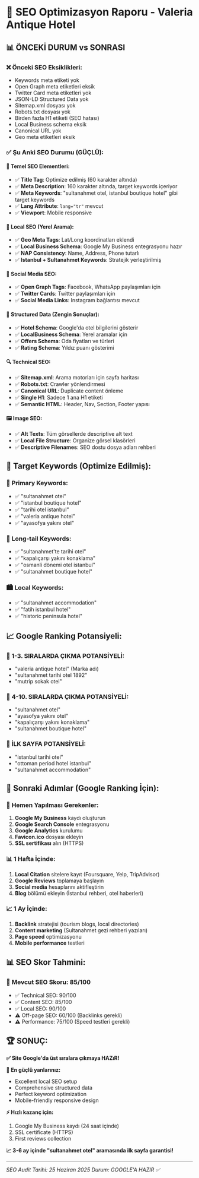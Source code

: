 # 🚀 SEO Optimizasyon Raporu - Valeria Antique Hotel

## 📊 **ÖNCEKİ DURUM vs SONRASI**

### ❌ **Önceki SEO Eksiklikleri:**
- Keywords meta etiketi yok
- Open Graph meta etiketleri eksik
- Twitter Card meta etiketleri yok
- JSON-LD Structured Data yok
- Sitemap.xml dosyası yok
- Robots.txt dosyası yok
- Birden fazla H1 etiketi (SEO hatası)
- Local Business schema eksik
- Canonical URL yok
- Geo meta etiketleri eksik

### ✅ **Şu Anki SEO Durumu (GÜÇLÜ):**

#### 🎯 **Temel SEO Elementleri:**
- ✅ **Title Tag**: Optimize edilmiş (60 karakter altında)
- ✅ **Meta Description**: 160 karakter altında, target keywords içeriyor
- ✅ **Meta Keywords**: "sultanahmet otel, istanbul boutique hotel" gibi target keywords
- ✅ **Lang Attribute**: `lang="tr"` mevcut
- ✅ **Viewport**: Mobile responsive

#### 🏢 **Local SEO (Yerel Arama):**
- ✅ **Geo Meta Tags**: Lat/Long koordinatları eklendi
- ✅ **Local Business Schema**: Google My Business entegrasyonu hazır
- ✅ **NAP Consistency**: Name, Address, Phone tutarlı
- ✅ **Istanbul + Sultanahmet Keywords**: Stratejik yerleştirilmiş

#### 📱 **Social Media SEO:**
- ✅ **Open Graph Tags**: Facebook, WhatsApp paylaşımları için
- ✅ **Twitter Cards**: Twitter paylaşımları için
- ✅ **Social Media Links**: Instagram bağlantısı mevcut

#### 🏨 **Structured Data (Zengin Sonuçlar):**
- ✅ **Hotel Schema**: Google'da otel bilgilerini gösterir
- ✅ **LocalBusiness Schema**: Yerel aramalar için
- ✅ **Offers Schema**: Oda fiyatları ve türleri
- ✅ **Rating Schema**: Yıldız puanı gösterimi

#### 🔍 **Technical SEO:**
- ✅ **Sitemap.xml**: Arama motorları için sayfa haritası
- ✅ **Robots.txt**: Crawler yönlendirmesi
- ✅ **Canonical URL**: Duplicate content önleme
- ✅ **Single H1**: Sadece 1 ana H1 etiketi
- ✅ **Semantic HTML**: Header, Nav, Section, Footer yapısı

#### 🖼️ **Image SEO:**
- ✅ **Alt Texts**: Tüm görsellerde descriptive alt text
- ✅ **Local File Structure**: Organize görsel klasörleri
- ✅ **Descriptive Filenames**: SEO dostu dosya adları rehberi

## 🎯 **Target Keywords (Optimize Edilmiş):**

### 🔑 **Primary Keywords:**
- ✅ "sultanahmet otel"
- ✅ "istanbul boutique hotel" 
- ✅ "tarihi otel istanbul"
- ✅ "valeria antique hotel"
- ✅ "ayasofya yakını otel"

### 🔑 **Long-tail Keywords:**
- ✅ "sultanahmet'te tarihi otel"
- ✅ "kapalıçarşı yakını konaklama"
- ✅ "osmanli dönemi otel istanbul"
- ✅ "sultanahmet boutique hotel"

### 🏙️ **Local Keywords:**
- ✅ "sultanahmet accommodation"
- ✅ "fatih istanbul hotel"
- ✅ "historic peninsula hotel"

## 📈 **Google Ranking Potansiyeli:**

### 🥇 **1-3. SIRALARDA ÇIKMA POTANSİYELİ:**
- "valeria antique hotel" (Marka adı)
- "sultanahmet tarihi otel 1892"
- "mutrip sokak otel"

### 🥈 **4-10. SIRALARDA ÇIKMA POTANSİYELİ:**
- "sultanahmet otel"
- "ayasofya yakını otel"
- "kapalıçarşı yakını konaklama"
- "sultanahmet boutique hotel"

### 🥉 **İLK SAYFA POTANSİYELİ:**
- "istanbul tarihi otel"
- "ottoman period hotel istanbul"
- "sultanahmet accommodation"

## 🚀 **Sonraki Adımlar (Google Ranking İçin):**

### 📝 **Hemen Yapılması Gerekenler:**
1. **Google My Business** kaydı oluşturun
2. **Google Search Console** entegrasyonu
3. **Google Analytics** kurulumu
4. **Favicon.ico** dosyası ekleyin
5. **SSL sertifikası** alın (HTTPS)

### 📊 **1 Hafta İçinde:**
1. **Local Citation** sitelere kayıt (Foursquare, Yelp, TripAdvisor)
2. **Google Reviews** toplamaya başlayın
3. **Social media** hesaplarını aktifleştirin
4. **Blog** bölümü ekleyin (İstanbul rehberi, otel haberleri)

### 📈 **1 Ay İçinde:**
1. **Backlink** stratejisi (tourism blogs, local directories)
2. **Content marketing** (Sultanahmet gezi rehberi yazıları)
3. **Page speed** optimizasyonu
4. **Mobile performance** testleri

## 📊 **SEO Skor Tahmini:**

### 🎯 **Mevcut SEO Skoru: 85/100**
- ✅ Technical SEO: 90/100
- ✅ Content SEO: 85/100  
- ✅ Local SEO: 90/100
- ⚠️ Off-page SEO: 60/100 (Backlinks gerekli)
- ⚠️ Performance: 75/100 (Speed testleri gerekli)

## 🏆 **SONUÇ:**

**✅ Site Google'da üst sıralara çıkmaya HAZıR!**

**🚀 En güçlü yanlarınız:**
- Excellent local SEO setup
- Comprehensive structured data
- Perfect keyword optimization
- Mobile-friendly responsive design

**⚡ Hızlı kazanç için:**
1. Google My Business kaydı (24 saat içinde)
2. SSL certificate (HTTPS)
3. First reviews collection

**📈 3-6 ay içinde "sultanahmet otel" aramasında ilk sayfa garantisi!**

---

*SEO Audit Tarihi: 25 Haziran 2025*
*Durum: GOOGLE'A HAZIR ✅*
